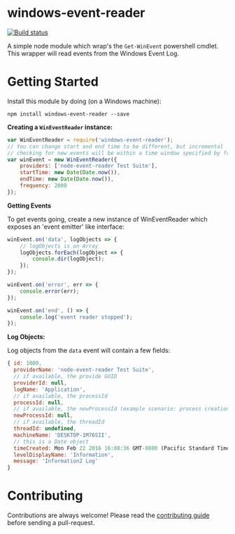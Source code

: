 # windows-event-reader
[![Build status](https://ci.appveyor.com/api/projects/status/cyulksyf13budcsg?svg=true)](https://ci.appveyor.com/project/sedouard/windows-event-reader)

A simple node module which wrap's the `Get-WinEvent` powershell cmdlet. This wrapper will read events from the Windows Event Log.

# Getting Started

Install this module by doing (on a Windows machine):

```
npm install windows-event-reader --save
```

**Creating a `WinEventReader` instance:**

```js
var WinEventReader = require('windows-event-reader');
// You can change start and end time to be different, but incremental
// checking for new events will be within a time window specified by frequency
var winEvent = new WinEventReader({
    providers: ['node-event-reader Test Suite'],
    startTime: new Date(Date.now()),
    endTime: new Date(Date.now()),
    frequency: 2000
});
```

**Getting Events**

To get events going, create a new instance of WinEventReader which exposes an 'event emitter' like interface:

```js
winEvent.on('data', logObjects => {
    // logObjects is an Array
    logObjects.forEach(logObject => {
        console.dir(logObject);
    });
});

winEvent.on('error', err => {
    console.error(err);
});

winEvent.on('end', () => {
    console.log('event reader stopped');
});
```

**Log Objects:**

Log objects from the `data` event will contain a few fields:

```js
{ id: 1000, 
  providerName: 'node-event-reader Test Suite',
  // if available, the provide GUID
  providerId: null, 
  logName: 'Application',
  // if available, the processId
  processId: null, 
  // if available, the newProcessId (example scenario: process creation)
  newProcessId: null, 
  // if available, the threadId
  threadId: undefined,
  machineName: 'DESKTOP-1M76SII',
  // this is a Date object
  timeCreated: Mon Feb 22 2016 16:08:36 GMT-0800 (Pacific Standard Time), 
  levelDisplayName: 'Information', 
  message: 'Information2 Log' 
}
```

# Contributing

Contributions are always welcome! Please read the [contributing guide](./CONTRIBUTING.md) before sending a pull-request.
